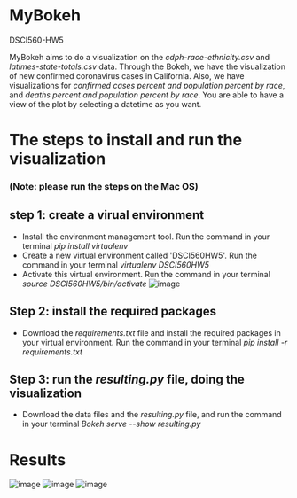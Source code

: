 # MyBokeh
DSCI560-HW5

MyBokeh aims to do a visualization on the *cdph-race-ethnicity.csv* and *latimes-state-totals.csv* data. Through the Bokeh, we have the visualization of new confirmed coronavirus cases in California. Also, we have visualizations for *confirmed cases percent and population percent by race*, and *deaths percent and population percent by race*. You are able to have a view of the plot by selecting a datetime as you want.

# The steps to install and run the visualization
### (Note: please run the steps on the Mac OS)

## step 1: create a virual environment
  - Install the environment management tool. Run the command in your terminal *pip install virtualenv*
  - Create a new virtual environment called 'DSCI560HW5'. Run the command in your terminal *virtualenv DSCI560HW5*
  - Activate this virtual environment. Run the command in your terminal *source DSCI560HW5/bin/activate*
  ![image](https://user-images.githubusercontent.com/54614822/98071936-b71bcc00-1e19-11eb-8887-958977ee03a1.png)
  
## Step 2: install the required packages
  - Download the *requirements.txt* file and install the required packages in your virtual environment. Run the command in your terminal *pip install -r requirements.txt*
  
## Step 3: run the *resulting.py* file, doing the visualization
  - Download the data files and the *resulting.py* file, and run the command in your terminal *Bokeh serve --show resulting.py*

# Results
![image](https://user-images.githubusercontent.com/54614822/98072965-1ed31680-1e1c-11eb-94a1-05df77d23704.png)
![image](https://user-images.githubusercontent.com/54614822/98073017-3a3e2180-1e1c-11eb-92fb-b9db477adcee.png)
![image](https://user-images.githubusercontent.com/54614822/98073051-4d50f180-1e1c-11eb-81d1-cfde24af1688.png)
